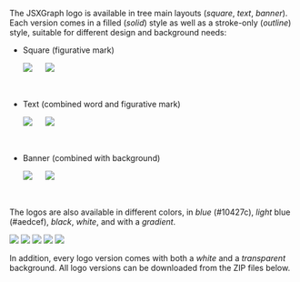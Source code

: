 The JSXGraph logo is available in tree main layouts (_square_, _text_, _banner_).
Each version comes in a filled (_solid_) style as well as a stroke-only (_outline_) style, suitable for different design and background needs:

- Square (figurative mark)

  <img src="{{ relBase }}/media/logos/jsxgraph/png/screen/jsxgraph-logo_blue-square-solid.png" class="w-10 w-10-over-lg">&nbsp;&nbsp;&nbsp;&nbsp;&nbsp;
  <img src="{{ relBase }}/media/logos/jsxgraph/png/screen/jsxgraph-logo_blue-square-outline.png" class="w-10 w-10-over-lg">

  &nbsp;

- Text (combined word and figurative mark)

  <img src="{{ relBase }}/media/logos/jsxgraph/png/screen/jsxgraph-logo_blue-text-solid.png" class="w-30 w-25-over-lg">&nbsp;&nbsp;&nbsp;&nbsp;&nbsp;
  <img src="{{ relBase }}/media/logos/jsxgraph/png/screen/jsxgraph-logo_blue-text-outline.png" class="w-30 w-25-over-lg">

  &nbsp;

- Banner (combined with background)

  <img src="{{ relBase }}/media/logos/jsxgraph/png/screen/jsxgraph-logo_blue-banner-solid-text-solid.png" class="w-30 w-25-over-lg">&nbsp;&nbsp;&nbsp;&nbsp;&nbsp;
  <img src="{{ relBase }}/media/logos/jsxgraph/png/screen/jsxgraph-logo_blue-banner-outline-text-outline.png" class="w-30 w-25-over-lg">

  &nbsp;

The logos are also available in different colors, in _blue_ (#10427c), _light_ blue (#aedcef), _black_, _white_, and with a _gradient_.

<img src="{{ relBase }}/media/logos/jsxgraph/png/screen/jsxgraph-logo_blue-square-solid.png" class="w-10 w-10-over-lg">
<img src="{{ relBase }}/media/logos/jsxgraph/png/screen/jsxgraph-logo_light-square-solid.png" class="w-10 w-10-over-lg">
<img src="{{ relBase }}/media/logos/jsxgraph/png/screen/jsxgraph-logo_black-square-solid.png" class="w-10 w-10-over-lg">
<img src="{{ relBase }}/media/logos/jsxgraph/png/screen/jsxgraph-logo_white-square-solid.png" class="w-10 w-10-over-lg bg-light">
<img src="{{ relBase }}/media/logos/jsxgraph/png/screen/jsxgraph-logo_gradient-square-solid.png" class="w-10 w-10-over-lg">

In addition, every logo version comes with both a _white_ and a _transparent_ background.
All logo versions can be downloaded from the ZIP files below.
